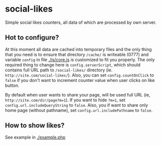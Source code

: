 # social-likes
Simple social likes counters, all data of which are processed by own server.

## Hot to configure?
At this moment all data are cached into temporary files and the only thing that you need is to ensure that directory `/cache/` is writeable (0777) and variable `config` in file [./js/core.js](./js/core.js) is customized to fit you properly. The only required thing to change here is `config.serverScript`, which should contains full URL path to `/social-likes/` directory (ie. `http://site.com/social-likes/`). Also, you can set `config.countOnClick` to `false` if you don't want to increment counter value when user clicks on like button.

By default when user wants to share your page, will be used full URL (ie, `http://site.com/dir/page?m=1`). If you want to hide `?m=1`, set `config.url.includeQueryString` to `false`. Also, you if want to share only home page (without pathname), set `config.url.includePathname` to `false`.

## How to show likes?
See example in [./example.php](./example.php)
